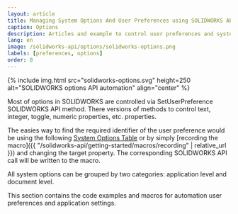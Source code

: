 ```yaml
---
layout: article
title: Managing System Options And User Preferences using SOLIDWORKS API
caption: Options
description: Articles and example to control user preferences and system options at document and application levels using SOLIDWORKS API
lang: en
image: /solidworks-api/options/solidworks-options.png
labels: [preferences, options]
order: 8
---
```

{% include img.html src="solidworks-options.svg" height=250 alt="SOLIDWORKS options API automation" align="center" %}

Most of options in SOLIDWORKS are controlled via SetUserPreference SOLIDWORKS API method. There versions of methods to control text, integer, toggle, numeric properties, etc. properties.

The easies way to find the required identifier of the user preference would be using the following [System Options Table](http://help.solidworks.com/2018/english/api/sldworksapiprogguide/overview/system_options_and_document_properties.htm) or by simply [recording the macro]({{ "/solidworks-api/getting-started/macros/recording" | relative_url }}) and changing the target property. The corresponding SOLIDWORKS API call will be written to the macro.

All system options can be grouped by two categories: application level and document level.

This section contains the code examples and macros for automation user preferences and application settings.
